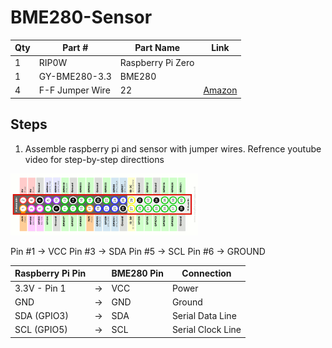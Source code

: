 # BME280-Sensor
| Qty | Part # | Part Name        | Link | 
|-----|--------|------------------|------|
| 1  | RIP0W  | Raspberry Pi Zero |         
| 1  | GY-BME280-3.3 | BME280 |      
| 4  | F-F Jumper Wire | 22   | [Amazon](https://www.amazon.com/bociloy-Dupont-Breadboard-Multi-Color-Connector/dp/B0D9NCD1Z3/ref=sr_1_5?crid=1J7F6YFM2GHLC&dib=eyJ2IjoiMSJ9.tjHxIQLJsk16_0YVtUGN6UHyUBKSnfs7IU4zkjBWId7Hk_j28yKTWV9mmPFZoTaaZWAnLq_sDOQ91JV_2O45DVl4rr3Lo_jsvNU7q5msuNQWYyim7KhYvVa-Q7pck_X8zNphLbTSxEr8oHSjWpI7Awsm7C-4_2cV1iIJYQnn4hKfIpmBQVFAxPIc8FNr3khi_BeFrly2xmA7e8bcVCJ_VRInGnanZaZGy-JTOlpconf2zh4RiAue6Iu5epbywykLzf6fYNpMmYXHrGj98QyFNCVtjwzqvcPdUpSGnx_9XYYFgQu3paXWToZKha0lbRRYVrE2QvN1YO_Et3JjSQ9WfCIcRME2NRtAFTNyPdSOykU.HbmkX0xOJvBCqzOU0uE8UKlMOyydG1nX9nZlETuXckg&dib_tag=se&keywords=female%2Bto%2Bfemale%2Bjumper%2Bwires&qid=1742940209&s=industrial&sprefix=female%2Bto%2Bfemalejumper%2Bwires%2Cindustrial%2C127&sr=1-5&th=1)            


## Steps
1. Assemble raspberry pi and sensor with jumper wires. Refrence youtube video for step-by-step directtions 

<img src="./images/pinout-table.png" alt="Pinout Table" width="300">

Pin #1 -> VCC
Pin #3 -> SDA
Pin #5 -> SCL
Pin #6 -> GROUND

| Raspberry Pi Pin | | BME280 Pin | Connection |
|----------|----|---------------|-------------|
| 3.3V - Pin 1       | -> | VCC       | Power      |
| GND        | -> | GND       | Ground     |
|SDA (GPIO3) | -> | SDA | Serial Data Line |
| SCL (GPIO5) | -> | SCL | Serial Clock Line |